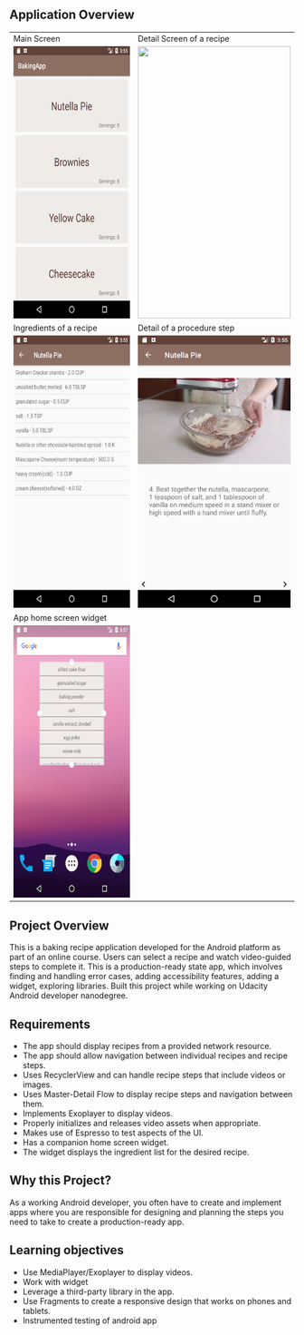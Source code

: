 ## Application Overview

<table>
  <tr>
    <td>Main Screen</td>
     <td>Detail Screen of a recipe</td>
  </tr>
  <tr>
    <td><img src="/screenshots/Screenshot_1593550514.png" width=270 height=480></td>
    <td><img src="/screenshots/Screenshot_1593550525.png.png" width=270 height=480></td>
  </tr>
  <tr>
    <td>Ingredients of a recipe</td>
     <td>Detail of a procedure step</td>
  </tr>
  <tr>
    <td><img src="/screenshots/Screenshot_1593550533.png" width=270 height=480></td>
    <td><img src="/screenshots/Screenshot_1593550541.png" width=270 height=480></td>
  </tr>
  <tr>
    <td>App home screen widget</td>
  </tr>
  <tr>
    <td><img src="/screenshots/Screenshot_1593550639.png" width=270 height=480></td>
  </tr>
 </table>


## Project Overview
This is a baking recipe application developed for the Android platform as part of an online course. Users can select a recipe and watch video-guided steps to complete it. This is a production-ready state app, which involves finding and handling error cases, adding accessibility features, adding a widget, exploring libraries. Built this project while working on Udacity Android developer nanodegree.

## Requirements
- The app should display recipes from a provided network resource.
- The app should allow navigation between individual recipes and recipe steps.
- Uses RecyclerView and can handle recipe steps that include videos or images.
- Uses Master-Detail Flow to display recipe steps and navigation between them.
- Implements Exoplayer to display videos.
- Properly initializes and releases video assets when appropriate.
- Makes use of Espresso to test aspects of the UI.
- Has a companion home screen widget.
- The widget displays the ingredient list for the desired recipe.

## Why this Project?
As a working Android developer, you often have to create and implement apps where you are responsible for designing and planning the steps you need to take to create a production-ready app.

## Learning objectives
- Use MediaPlayer/Exoplayer to display videos.
- Work with widget
- Leverage a third-party library in the app.
- Use Fragments to create a responsive design that works on phones and tablets.
- Instrumented testing of android app

